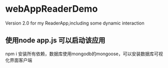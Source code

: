 # webAppReaderDemo
Version 2.0 for my ReaderApp,including some dynamic interaction
## 使用node app.js 可以启动该应用
npm i 安装所有依赖，数据库使用mongodb的mongoose，可以安装数据库可视化界面客户端
